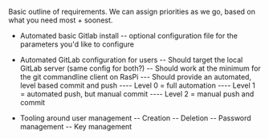 Basic outline of requirements.  We can assign priorities as we go, based on what you need most + soonest.

- Automated basic Gitlab install
-- optional configuration file for the parameters you'd like to configure

- Automated GitLab configuration for users
-- Should target the local GitLab server (same config for both?)
-- Should work at the minimum for the git commandline client on RasPi
--- Should provide an automated, level based commit and push
---- Level 0 = full automation
---- Level 1 = automated push, but manual commit
---- Level 2 = manual push and commit

- Tooling around user management
-- Creation
-- Deletion
-- Password management
-- Key management
